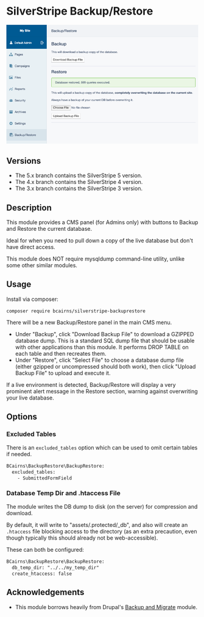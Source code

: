 # SilverStripe Backup/Restore

![Screenshot](https://raw.githubusercontent.com/bcairns/silverstripe-backuprestore/4.x/screenshot.png)


## Versions

- The 5.x branch contains the SilverStripe 5 version.
- The 4.x branch contains the SilverStripe 4 version.
- The 3.x branch contains the SilverStripe 3 version.


## Description

This module provides a CMS panel (for Admins only) with buttons to Backup and Restore the current database.

Ideal for when you need to pull down a copy of the live database but don't have direct access.

This module does NOT require mysqldump command-line utility, unlike some other similar modules.

## Usage

Install via composer:

```
composer require bcairns/silverstripe-backuprestore
```

There will be a new Backup/Restore panel in the main CMS menu.

- Under "Backup", click "Download Backup File" to download a GZIPPED database dump.  This is a standard SQL dump file that should be usable with other applications than this module.  It performs DROP TABLE on each table and then recreates them.
- Under "Restore", click "Select File" to choose a database dump file (either gzipped or uncompressed should both work), then click "Upload Backup File" to upload and execute it.

If a live environment is detected, Backup/Restore will display a very prominent alert message in the Restore section, warning against overwriting your live database.


## Options

### Excluded Tables

There is an `excluded_tables` option which can be used to omit certain tables if needed.

```
BCairns\BackupRestore\BackupRestore:
  excluded_tables:
    - SubmittedFormField
```

### Database Temp Dir and .htaccess File

The module writes the DB dump to disk (on the server) for compression and download.

By default, it will write to "assets/.protected/_db", and also will create an `.htaccess` file blocking access to the directory (as an extra precaution, even though typically this should already not be web-accessible).
  
These can both be configured:

```
BCairns\BackupRestore\BackupRestore:
  db_temp_dir: "../../my_temp_dir"
  create_htaccess: false
```

## Acknowledgements

* This module borrows heavily from Drupal's [Backup and Migrate](https://www.drupal.org/project/backup_migrate) module.
